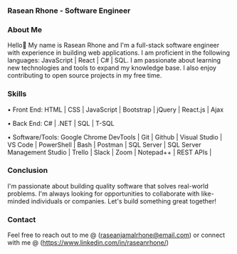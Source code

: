 ### Rasean Rhone - Software Engineer
### About Me
Hello👋 My name is Rasean Rhone and I'm a full-stack software engineer with experience in building web applications. I am proficient in the following languages: JavaScript | React | C# | SQL. I am passionate about learning new technologies and tools to expand my knowledge base. 
I also enjoy contributing to open source projects in my free time.

### Skills
• Front End: HTML | CSS | JavaScript | Bootstrap | jQuery | React.js | Ajax 

• Back End: C# | .NET | SQL | T-SQL

• Software/Tools: Google Chrome DevTools | Git | Github | Visual Studio | VS Code | PowerShell | 
      		   Bash | Postman | SQL Server | SQL Server Management Studio | Trello | Slack | 
      		   Zoom | Notepad++ | REST APIs |

### Conclusion
I'm passionate about building quality software that solves real-world problems. I'm always looking for opportunities to collaborate with like-minded individuals or companies. Let's build something great together!

### Contact
Feel free to reach out to me @ (raseanjamalrhone@email.com) or connect with me @ (https://www.linkedin.com/in/raseanrhone/)

<!--
**rasean95/rasean95** is a ✨ _special_ ✨ repository because its `README.md` (this file) appears on your GitHub profile.
Here are some ideas to get you started:
- 🔭 I’m currently working on ...
- 🌱 I’m currently learning ...
- 👯 I’m looking to collaborate on ...
- 🤔 I’m looking for help with ...
- 💬 Ask me about ...
- 📫 How to reach me: ...
- 😄 Pronouns: ...
- ⚡ Fun fact: ...
-->
